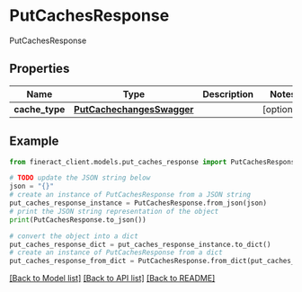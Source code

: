 # PutCachesResponse

PutCachesResponse

## Properties

Name | Type | Description | Notes
------------ | ------------- | ------------- | -------------
**cache_type** | [**PutCachechangesSwagger**](PutCachechangesSwagger.md) |  | [optional] 

## Example

```python
from fineract_client.models.put_caches_response import PutCachesResponse

# TODO update the JSON string below
json = "{}"
# create an instance of PutCachesResponse from a JSON string
put_caches_response_instance = PutCachesResponse.from_json(json)
# print the JSON string representation of the object
print(PutCachesResponse.to_json())

# convert the object into a dict
put_caches_response_dict = put_caches_response_instance.to_dict()
# create an instance of PutCachesResponse from a dict
put_caches_response_from_dict = PutCachesResponse.from_dict(put_caches_response_dict)
```
[[Back to Model list]](../README.md#documentation-for-models) [[Back to API list]](../README.md#documentation-for-api-endpoints) [[Back to README]](../README.md)



